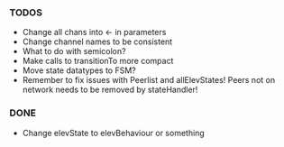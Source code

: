### TODOS
- Change all chans into <- in parameters
- Change channel names to be consistent
- What to do with semicolon?
- Make calls to transitionTo more compact
- Move state datatypes to FSM?
- Remember to fix issues with Peerlist and allElevStates! Peers not on network needs to be removed by stateHandler!

### DONE
- Change elevState to elevBehaviour or something
